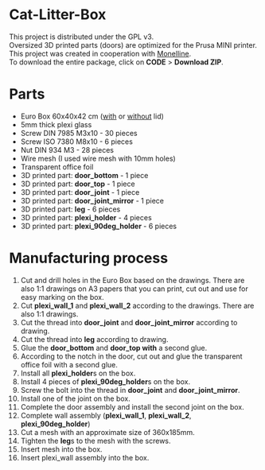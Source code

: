 # Cat-Litter-Box
This project is distributed under the GPL v3. <br />
Oversized 3D printed parts (doors) are optimized for the Prusa MINI printer.<br />
This project was created in cooperation with [Monelline](https://www.facebook.com/profile.php?id=100076515751206).<br />
To download the entire package, click on **CODE** > **Download ZIP**.

# Parts

 - Euro Box 60x40x42 cm  ([with](https://www.tbaplast.cz/products/euro-container-with-lid-60x40x435-cm_closed%20handles) or [without](https://www.tbaplast.cz/products/euro-container-closed-handles-60x40x42cm) lid)
 - 5mm thick plexi glass
 - Screw  DIN 7985 M3x10 - 30 pieces
 - Screw ISO 7380 M8x10 - 6 pieces
 - Nut DIN 934 M3 - 28 pieces
 - Wire mesh (I used wire mesh with 10mm holes)
 - Transparent office foil
 - 3D printed part: **door_bottom** - 1 piece 
 - 3D printed part: **door_top** - 1 piece
 - 3D printed part: **door_joint** - 1 piece
 - 3D printed part: **door_joint_mirror** - 1 piece
 - 3D printed part: **leg** - 6 pieces
 - 3D printed part: **plexi_holder** - 4 pieces
 - 3D printed part: **plexi_90deg_holder** - 6 pieces

# Manufacturing process

 1. Cut and drill holes in the Euro Box based on the drawings. There are also 1:1 drawings on A3 papers that you can print, cut out and use for easy marking on the box.
 2. Cut **plexi_wall_1** and **plexi_wall_2** according to the drawings. There are also 1:1 drawings.
 3. Cut the thread into **door_joint** and **door_joint_mirror** according to drawing.
 4. Cut the thread into **leg** according to drawing.
 5. Glue the **door_bottom** and **door_top with** a second glue.
 6. According to the notch in the door, cut out and glue the transparent office foil with a second glue.
 7. Install all **plexi_holder**s  on the box. 
 8. Install 4 pieces of **plexi_90deg_holder**s on the box.
 9. Screw the bolt into the thread in **door_joint** and **door_joint_mirror**.
 10. Install one of the joint on the box. 
 11. Complete the door assembly and install the second joint on the box.  
 12. Complete wall assembly (**plexi_wall_1**, **plexi_wall_2**, **plexi_90deg_holder**)
 13. Cut a mesh with an approximate size of 360x185mm.
 14. Tighten the **leg**s to the mesh with the screws.
 15. Insert mesh into the box.
 16. Insert plexi_wall assembly into the box. 
